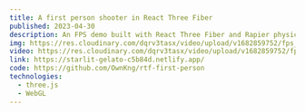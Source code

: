 ```yaml
---
title: A first person shooter in React Three Fiber
published: 2023-04-30
description: An FPS demo built with React Three Fiber and Rapier physics.
img: https://res.cloudinary.com/dqrv3tasx/video/upload/v1682859752/fps_vn30sg.jpg
video: https://res.cloudinary.com/dqrv3tasx/video/upload/v1682859752/fps_vn30sg.mp4
link: https://starlit-gelato-c5b84d.netlify.app/
code: https://github.com/OwnKng/rtf-first-person
technologies:
  - three.js
  - WebGL
---
```

